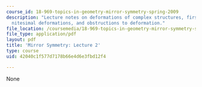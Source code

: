 ```yaml
---
course_id: 18-969-topics-in-geometry-mirror-symmetry-spring-2009
description: "Lecture notes on deformations of complex structures, first-order in\uFB01\
  nitesimal deformations, and obstructions to deformation."
file_location: /coursemedia/18-969-topics-in-geometry-mirror-symmetry-spring-2009/42040c1f577d7178b66e4d6e3fbd12f4_MIT18_969s09_lec02.pdf
file_type: application/pdf
layout: pdf
title: 'Mirror Symmetry: Lecture 2'
type: course
uid: 42040c1f577d7178b66e4d6e3fbd12f4

---
```

None